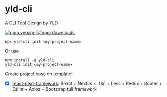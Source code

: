 # yld-cli
A CLI Tool Design by YLD

[![npm version](https://img.shields.io/npm/v/yld-cli.svg?style=flat-square)](https://www.npmjs.com/package/yld-cli) [![npm downloads](https://img.shields.io/npm/dm/yld-cli.svg?style=flat-square)](https://www.npmjs.com/package/yld-cli)

```
npx yld-cli init <my-project-name>
```

Or use

```
npm install -g yld-cli
yld-cli init <my-project-name>
```

Create project base on template:

- [x]  [react-next-framework](https://github.com/aiyld/react-next-framework): React + NextJs + i18n + Less + Redux + Router + Eslint + Axios + Bootstrap full framework
